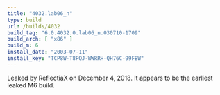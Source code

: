 ```yaml
---
title: "4032.lab06_n"
type: build
url: /builds/4032
build_tag: "6.0.4032.0.lab06_n.030710-1709"
build_arch: [ "x86" ]
build_m: 6
install_date: "2003-07-11"
install_key: "TCP8W-T8PQJ-WWRRH-QH76C-99FBW"
---
```


 Leaked by ReflectiaX on December 4, 2018. It appears to be the earliest leaked M6 build.